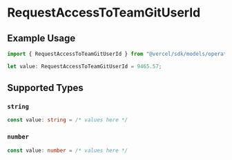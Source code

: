 # RequestAccessToTeamGitUserId

## Example Usage

```typescript
import { RequestAccessToTeamGitUserId } from "@vercel/sdk/models/operations/requestaccesstoteam.js";

let value: RequestAccessToTeamGitUserId = 9465.57;
```

## Supported Types

### `string`

```typescript
const value: string = /* values here */
```

### `number`

```typescript
const value: number = /* values here */
```


